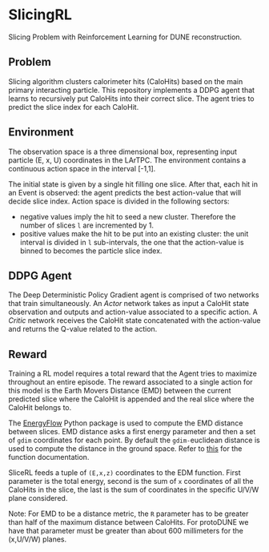 # SlicingRL

Slicing Problem with Reinforcement Learning for DUNE reconstruction.

## Problem

Slicing algorithm clusters calorimeter hits (CaloHits) based on the main primary interacting particle. This repository implements a DDPG agent that learns to recursively put CaloHits into their correct slice. The agent tries to predict the slice index for each CaloHit.

## Environment

The observation space is a three dimensional box, representing input particle (E, x, U) coordinates in the LArTPC. The environment contains a continuous action space in the interval [-1,1].  

The initial state is given by a single hit filling one slice. After that, each hit in an Event is observed: the agent predicts the best action-value that will decide slice index. Action space is divided in the following sectors:

- negative values imply the hit to seed a new cluster. Therefore the number of slices `l` are incremented by 1.  
- positive values make the hit to be put into an existing cluster: the unit interval is divided in `l` sub-intervals, the one that the action-value is binned to becomes the particle slice index.

## DDPG Agent

The Deep Deterministic Policy Gradient agent is comprised of two networks that train simultaneously. An _Actor_ network takes as input a CaloHit state observation and outputs and action-value associated to a specific action. A _Critic_  network receives the CaloHit state concatenated with the action-value and returns the Q-value related to the action.

## Reward

Training a RL model requires a total reward that the Agent tries to maximize throughout an entire episode. The reward associated to a single action for this model is the Earth Movers Distance (EMD) between the current predicted slice where the CaloHit is appended and the real slice where the CaloHit belongs to.  

The [EnergyFlow](https://github.com/pkomiske/EnergyFlow) Python package is used to compute the EMD distance between slices. EMD distance asks a first energy parameter and then a set of `gdim` coordinates for each point. By default the `gdim-`euclidean distance is used to compute the distance in the ground space. Refer to [this](https://github.com/pkomiske/EnergyFlow/blob/57ae31066de20b024fa3a48bf8318cdd88fad6c9/energyflow/emd.py#L115) for the function documentation.

SliceRL feeds a tuple of `(E,x,z)` coordinates to the EDM function. First parameter is the total energy, second is the sum of `x` coordinates of all the CaloHits in the slice, the last is the sum of coordinates in the specific U/V/W plane considered.

Note: For EMD to be a distance metric, the `R` parameter has to be greater than half of the maximum distance between CaloHits. For protoDUNE we have that parameter must be greater than about 600 millimeters for the (x,U/V/W) planes.
